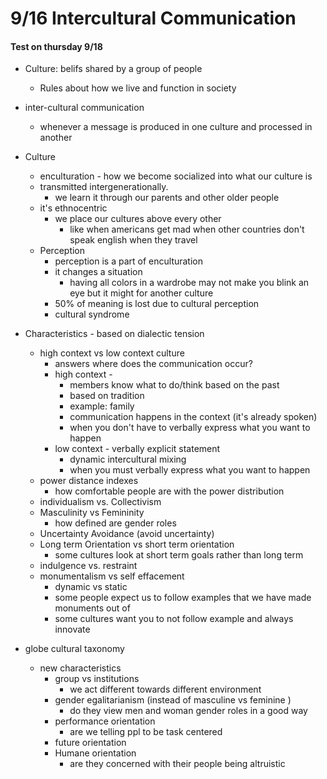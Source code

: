 # 9/16 Intercultural Communication
#### Test on thursday 9/18

- Culture: belifs shared by a group of people
    + Rules about how we live and function in society
- inter-cultural communication 
    + whenever a message is produced in one culture and processed in another
- Culture
    + enculturation - how we become socialized into what our culture is
    + transmitted intergenerationally.
        * we learn it through our parents and other older people 
    + it's ethnocentric 
        * we place our cultures above every other
            - like when americans get mad when other countries don't speak english when they travel
    + Perception
        * perception is a part of enculturation
        * it changes a situation
            - having all colors in a wardrobe may not make you blink an eye but it might for another culture
        * 50% of meaning is lost due to cultural perception 
        * cultural syndrome 

- Characteristics - based on dialectic tension
    + high context vs low context culture
        * answers where does the communication occur?
        * high context - 
            - members know what to do/think based on the past
            - based on tradition
            - example: family
            - communication happens in the context (it's already spoken)
            - when you don't have to verbally express what you want to happen
        * low context - verbally explicit statement
            - dynamic intercultural mixing
            - when you must verbally express what you want to happen
    + power distance indexes
        * how comfortable people are with the power distribution
    + individualism vs. Collectivism
    + Masculinity vs Femininity
        * how defined are gender roles
    + Uncertainty Avoidance (avoid uncertainty)
    + Long term Orientation vs short term orientation
        * some cultures look at short term goals rather than long term
    + indulgence vs. restraint
    + monumentalism vs self effacement
        * dynamic vs static
        * some people expect us to follow examples that we have made monuments out of
        * some cultures want you to not follow example and always innovate
- globe cultural taxonomy
    + new characteristics
        * group vs institutions
            - we act different towards different environment
        * gender egalitarianism (instead of masculine vs feminine )
           - do they view men and woman gender roles in a good way 
        * performance orientation
            - are we telling ppl to be task centered
        * future orientation
        * Humane orientation
            - are they concerned with their people being altruistic